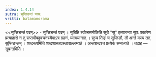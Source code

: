 ```yaml
---
index: 1.4.14
sutra: सुप्तिङन्तं पदम्
vritti: balamanorama
---
```


<<सुप्तिङन्तं पदम्>> - सुप्तिङन्तं पदम् । सुबिति स्वौजसमौङिति सूत्रे "सु" इत्यारभ्या सुपः पकारेण प्रत्याहारो न तु सप्तमीबहुवचनस्यैवाऽत्र ग्रहणं, व्याख्यानात् । सुप्च तिङ् च सुप्तिङौ, तौ अन्ते यस्य तत् सुप्तिङन्तम् । शब्दरूपमिति शब्दशास्त्रप्रस्तावाल्लभ्यते । अन्तशब्दश्च प्रत्येकं सम्बध्यते । तदाह — सुबन्तमिति ।